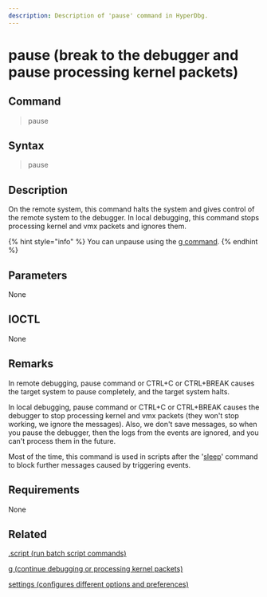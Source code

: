 ```yaml
---
description: Description of 'pause' command in HyperDbg.
---
```


# pause \(break to the debugger and pause processing kernel packets\)

## Command

> pause

## Syntax

> pause

## Description

On the remote system, this command halts the system and gives control of the remote system to the debugger. In local debugging, this command stops processing kernel and vmx packets and ignores them.

{% hint style="info" %}
You can unpause using the [g command](https://docs.hyperdbg.org/commands/debugging-commands/g).
{% endhint %}

## Parameters

None

## IOCTL

None

## **Remarks**

In remote debugging, pause command or CTRL+C or CTRL+BREAK causes the target system to pause completely, and the target system halts.

In local debugging, pause command or CTRL+C or CTRL+BREAK causes the debugger to stop processing kernel and vmx packets \(they won't stop working, we ignore the messages\). Also, we don't save messages, so when you pause the debugger, then the logs from the events are ignored, and you can't process them in the future.

Most of the time, this command is used in scripts after the '[sleep](https://docs.hyperdbg.org/commands/debugging-commands/sleep)' command to block further messages caused by triggering events.

## Requirements

None

## Related

[.script \(run batch script commands\)](https://docs.hyperdbg.org/commands/meta-commands/.script)

[g \(continue debugging or processing kernel packets\)](https://docs.hyperdbg.org/commands/debugging-commands/g)

[settings \(configures different options and preferences\)](https://docs.hyperdbg.org/commands/debugging-commands/settings)

